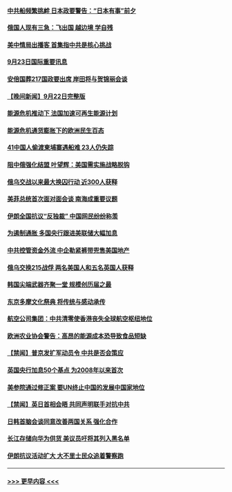 #### [中共船频繁挑衅 日本政要警告：“日本有事”前夕](../pages/prog202/a103535193.md?t=09232201) 
#### [俄国人现有三急：飞出国 越边境 学自残](../pages/prog202/a103535202.md?t=09232201) 
#### [美中情局出播客 首集指中共是核心挑战](../pages/prog202/a103535198.md?t=09232201) 
#### [9月23日国际重要讯息](../pages/prog202/a103535184.md?t=09232201) 
#### [安倍国葬217国政要出席 岸田将与贺锦丽会谈](../pages/prog202/a103534979.md?t=09232201) 
#### [【晚间新闻】9月22日完整版](../pages/prog202/a103534962.md?t=09232201) 
#### [能源危机推动下 法国加速可再生能源计划](../pages/prog202/a103534830.md?t=09232201) 
#### [能源危机通货膨胀下的欧洲民生百态](../pages/prog202/a103534836.md?t=09232201) 
#### [41中国人偷渡柬埔寨遇船难 23人仍失踪](../pages/prog202/a103534834.md?t=09232201) 
#### [阻中俄强化结盟 叶望辉：美国需实施战略脱钩](../pages/prog202/a103534839.md?t=09232201) 
#### [俄乌交战以来最大换囚行动 近300人获释](../pages/prog202/a103534832.md?t=09232201) 
#### [美菲总统首次面对面会谈 南海成重要议题](../pages/prog202/a103534824.md?t=09232201) 
#### [伊朗全国抗议“反独裁” 中国网民纷纷称羡](../pages/prog202/a103534757.md?t=09232201) 
#### [为遏制通胀 多国央行跟进美联储大幅加息](../pages/prog202/a103534708.md?t=09232201) 
#### [中共控管资金外流 中企勒紧裤带兜售美国地产](../pages/prog202/a103534532.md?t=09232201) 
#### [俄乌交换215战俘 两名美国人和五名英国人获释](../pages/prog202/a103534616.md?t=09232201) 
#### [韩国尖端武器齐聚一堂 规模创历届之最](../pages/prog202/a103534612.md?t=09232201) 
#### [东京多摩文化祭典 将传统与感动承传](../pages/prog202/a103534632.md?t=09232201) 
#### [航空公司集团：中共清零使香港丧失全球航空枢纽地位](../pages/prog202/a103534624.md?t=09232201) 
#### [欧洲农业协会警告：高昂的能源成本恐导致食品短缺](../pages/prog202/a103534579.md?t=09232201) 
#### [【禁闻】普京发扩军动员令 中共是否会策应](../pages/prog202/a103534512.md?t=09232201) 
#### [英国央行加息50个基点 为2008年以来首次](../pages/prog202/a103534494.md?t=09232201) 
#### [美参院通过修正案 要UN终止中国的发展中国家地位](../pages/prog202/a103534479.md?t=09232201) 
#### [【禁闻】英日首相会晤 共同声明联手对抗中共](../pages/prog202/a103534514.md?t=09232201) 
#### [日韩首脑会谈同意改善两国关系 强化合作](../pages/prog202/a103534448.md?t=09232201) 
#### [长江存储向华为供货 美议员吁将其列入黑名单](../pages/prog202/a103534436.md?t=09232201) 
#### [伊朗抗议活动扩大 大不里士民众追着警察跑](../pages/prog202/a103534357.md?t=09232201) 

----
#### [ >>> 更早内容 <<< ](../indexes/prog202-earlier.md)
